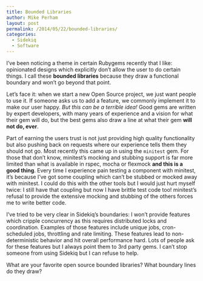 ```yaml
---
title: Bounded Libraries
author: Mike Perham
layout: post
permalink: /2014/05/22/bounded-libraries/
categories:
  - Sidekiq
  - Software
---
```

I&#8217;ve been noticing a theme in certain Rubygems recently that I like: opinionated designs which explicitly don&#8217;t allow the user to do certain things. I call these **bounded libraries** because they draw a functional boundary and won&#8217;t go beyond that point.  
<!--more-->

Let&#8217;s face it: when we start a new Open Source project, we just want people to use it. If someone asks us to add a feature, we commonly implement it to make our user happy. *But this can be a terrible idea!* Good gems are written by expert developers, with many years of experience and a vision for what their gem will do, but the best gems also draw a line at what their gem **will not do, ever**.

Part of earning the users trust is not just providing high quality functionality but also pushing back on requests where our experience tells them they should not go. Most recently this came up in using the `minitest` gem. For those that don&#8217;t know, minitest&#8217;s mocking and stubbing support is far more limited than what is available in rspec, mocha or flexmock **and this is a good thing**. Every time I experience pain testing a component with minitest, it&#8217;s because I&#8217;ve got some coupling which can&#8217;t be stubbed or mocked away with minitest. I could do this with the other tools but I would just hurt myself twice: I still have that coupling but now I have brittle test code too! minitest&#8217;s refusal to provide the extensive mocking and stubbing of the others forces me to write better code.

I&#8217;ve tried to be very clear in Sidekiq&#8217;s boundaries: I won&#8217;t provide features which cripple concurrency as this requires distributed locks and coordination. Examples of those features include unique jobs, cron-scheduled jobs, throttling and rate limiting. These features lead to non-deterministic behavior and hit overall performance hard. Lots of people ask for these features but I always point them to 3rd party gems. I can&#8217;t stop someone from using Sidekiq but I can refuse to help.

What are your favorite open source bounded libraries? What boundary lines do they draw?